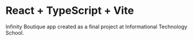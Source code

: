 # React + TypeScript + Vite

Infinity Boutique app created as a final project at Informational Technology School.
